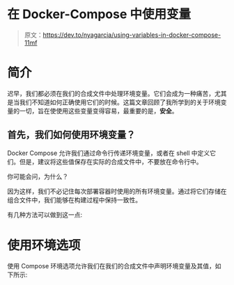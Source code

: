 # 在 Docker-Compose 中使用变量

> 原文：<https://dev.to/nyagarcia/using-variables-in-docker-compose-11mf>

# 简介

迟早，我们都必须在我们的合成文件中处理环境变量。它们会成为一种痛苦，尤其是当我们不知道如何正确使用它们的时候。这篇文章回顾了我所学到的关于环境变量的一切，旨在使使用这些变量变得容易，最重要的是，**安全**。

## 首先，我们如何使用环境变量？

Docker Compose 允许我们通过命令行传递环境变量，或者在 shell 中定义它们。但是，建议将这些值保存在实际的合成文件中，不要放在命令行中。

你可能会问，为什么？

因为这样，我们不必记住每次部署容器时使用的所有环境变量。通过将它们存储在组合文件中，我们能够在构建过程中保持一致性。

有几种方法可以做到这一点:

# 使用环境选项

使用 Compose 环境选项允许我们在我们的合成文件中声明环境变量及其值，如下所示: